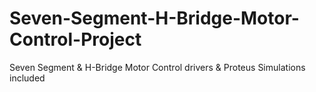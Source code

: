 # Seven-Segment-H-Bridge-Motor-Control-Project
Seven Segment &amp; H-Bridge Motor Control drivers &amp; Proteus Simulations included
